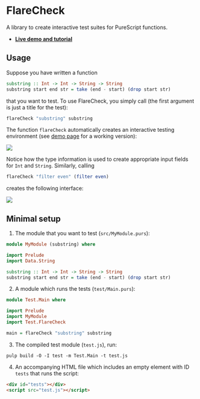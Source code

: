 # FlareCheck

A library to create interactive test suites for PureScript functions.

- **[Live demo and tutorial](http://sharkdp.github.io/purescript-flarecheck/)**

## Usage

Suppose you have written a function
``` purs
substring :: Int -> Int -> String -> String
substring start end str = take (end - start) (drop start str)
```
that you want to test. To use FlareCheck, you simply call (the first argument is just a title for the test):
``` purs
flareCheck "substring" substring
```
The function `flareCheck` automatically creates an interactive testing environment (see [demo page](http://sharkdp.github.io/purescript-flarecheck/) for a working version):

![](http://i.imgur.com/EmwNL9X.png)

Notice how the type information is used to create appropriate input fields for `Int` and `String`. Similarly, calling
```purs
flareCheck "filter even" (filter even)
```
creates the following interface:

![](http://i.imgur.com/LXexxEm.png)

## Minimal setup

1. The module that you want to test (`src/MyModule.purs`):
``` purs
module MyModule (substring) where

import Prelude
import Data.String

substring :: Int -> Int -> String -> String
substring start end str = take (end - start) (drop start str)
```

2. A module which runs the tests (`test/Main.purs`):
``` purs
module Test.Main where

import Prelude
import MyModule
import Test.FlareCheck

main = flareCheck "substring" substring
```

3. The compiled test module (`test.js`), run:
```
pulp build -O -I test -m Test.Main -t test.js
```

4. An accompanying HTML file which includes an empty element with ID `tests` that runs the script:
``` HTML
<div id="tests"></div>
<script src="test.js"></script>
```
